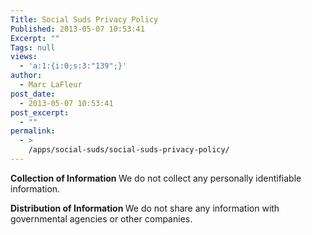 ```yaml
---
Title: Social Suds Privacy Policy
Published: 2013-05-07 10:53:41
Excerpt: ""
Tags: null
views:
  - 'a:1:{i:0;s:3:"139";}'
author:
  - Marc LaFleur
post_date:
  - 2013-05-07 10:53:41
post_excerpt:
  - ""
permalink:
  - >
    /apps/social-suds/social-suds-privacy-policy/
---
```

<strong>Collection of Information
</strong>We do not collect any personally identifiable information.

<strong>Distribution of Information
</strong>We do not share any information with governmental agencies or other companies.